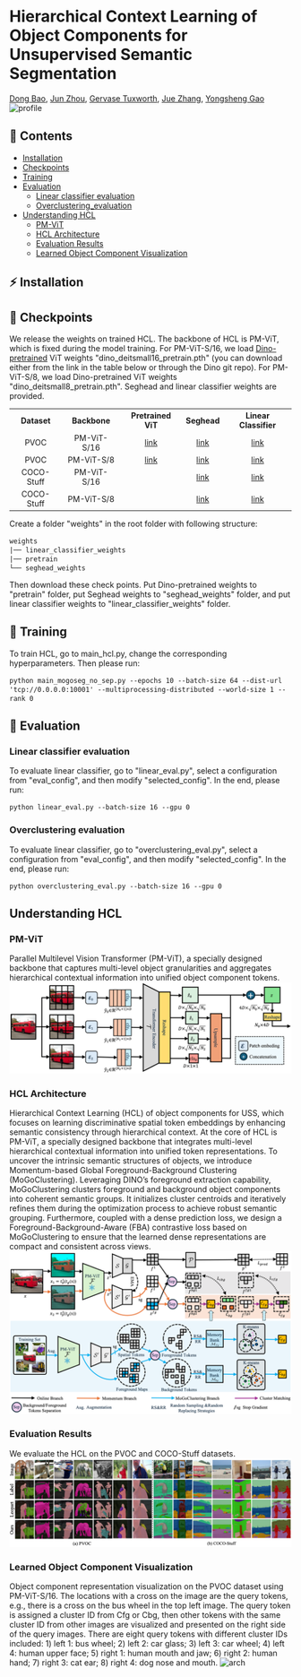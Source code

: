 # Hierarchical Context Learning of Object Components for Unsupervised Semantic Segmentation
[Dong Bao](https://scholar.google.com/citations?user=ZRZYhssAAAAJ&hl=en&oi=ao),
[Jun Zhou](https://scholar.google.com/citations?user=6hOOxw0AAAAJ&hl=en&oi=ao),
[Gervase Tuxworth](https://scholar.google.com/citations?user=gKB12I4AAAAJ&hl=en),
[Jue Zhang](https://scholar.google.com/citations?user=K5sULxUAAAAJ&hl=en&oi=ao),
[Yongsheng Gao](https://scholar.google.com/citations?user=IqazXu4AAAAJ&hl=en)
![profile](/imgs/Figure_1.png)

## :book: Contents
<!--ts-->
   * [Installation](#installation)
   * [Checkpoints](#checkpoints)
   * [Training](#training)
   * [Evaluation](#evaluation)
      * [Linear classifier evaluation](#linear-classifier-evaluation)
      * [Overclustering_evaluation](#overclustering-evaluation)
   * [Understanding HCL](#understanding-hcl)
      * [PM-ViT](#pm-vit)
      * [HCL Architecture](#hcl-architecture)
      * [Evaluation Results](#evaluation-results)
      * [Learned Object Component Visualization](#learned-object-component-visualization)
<!--te-->

## :zap: Installation

## :bread: Checkpoints
We release the weights on trained HCL. The backbone of HCL is PM-ViT, which is fixed during the model training.
For PM-ViT-S/16, we load <a href="https://github.com/facebookresearch/dino?tab=readme-ov-file">Dino-pretrained</a> 
ViT weights "dino_deitsmall16_pretrain.pth" (you can download either from the link in the table below or through the Dino git repo).
For PM-ViT-S/8, we load Dino-pretrained ViT weights "dino_deitsmall8_pretrain.pth". Seghead and linear classifier weights are provided.

<table style="margin: auto">
  <tr>
    <th>Dataset</th>
    <th>Backbone</th>
    <th>Pretrained ViT</th>
    <th>Seghead</th>
    <th>Linear Classifier</th>
  </tr>
  <tr>
    <td align="center">PVOC</td>
    <td align="center">PM-ViT-S/16</td>
    <td align="center"><a href="https://drive.google.com/file/d/1qa8R59ksBTpzD6yA4zrV1pyazVY4A-g0/view?usp=sharing">link</a></td>
    <td align="center"><a href="https://drive.google.com/file/d/12hQ8uRFIKYzoVw_Un-hAWPj8CZrkedhh/view?usp=sharing">link</a></td>
    <td align="center"><a href="https://drive.google.com/file/d/14Va-uzVUWbjk8fDqNraOAfS9NtKzcaHg/view?usp=sharing">link</a></td>
  </tr>
  <tr>
    <td align="center">PVOC</td>
    <td align="center">PM-ViT-S/8</td>
    <td align="center"><a href="https://drive.google.com/file/d/12ULYfr7u3aa1RPElVLHE2fY0V1SCXBvW/view?usp=sharing">link</a></td>
    <td align="center"><a href="https://drive.google.com/file/d/1p5Brn2MzoyZVlH-T9dBL8K26LCCA0Rdf/view?usp=sharing">link</a></td>
    <td align="center"><a href="https://drive.google.com/file/d/1f6U9jmP7PkC8fJ4fQ6gKQc36xDCCnBS2/view?usp=sharing">link</a></td>
  </tr>
  <tr>
    <td align="center">COCO-Stuff</td>
    <td align="center">PM-ViT-S/16</td>
    <td align="center"></td>
    <td align="center"><a href="https://drive.google.com/file/d/1jdLVOB02mRf5iEE6mZit56_LeY6T_K6R/view?usp=sharing">link</a></td>
    <td align="center"><a href="https://drive.google.com/file/d/1rNloiIYBbAz84aaRT6jg5M28DTCgAzHM/view?usp=sharing">link</a></td>
  </tr>
  <tr>
    <td align="center">COCO-Stuff</td>
    <td align="center">PM-ViT-S/8</td>
    <td align="center"></td>
    <td align="center"><a href="https://drive.google.com/file/d/1nkuAacHXcUBEMZhLrTC5U2ulfhhl3TJn/view?usp=sharing">link</a></td>
    <td align="center"><a href="https://drive.google.com/file/d/1Nvvc2akwkOSXbatAC-Z6K-N30rzvRQfe/view?usp=sharing">link</a></td>
  </tr>
</table>

Create a folder "weights" in the root folder with following structure:
```
weights
|── linear_classifier_weights
|── pretrain
└── seghead_weights
```
Then download these check points. Put Dino-pretrained weights to "pretrain" folder, 
put Seghead weights to "seghead_weights" folder, and put linear classifier weights to "linear_classifier_weights" folder.


## :running: Training
To train HCL, go to main_hcl.py, change the corresponding hyperparameters.
Then please run:

```shell script
python main_mogoseg_no_sep.py --epochs 10 --batch-size 64 --dist-url 'tcp://0.0.0.0:10001' --multiprocessing-distributed --world-size 1 --rank 0
```
## :koala: Evaluation
### Linear classifier evaluation
To evaluate linear classifier, go to "linear_eval.py", select a configuration from "eval_config", and then modify "selected_config". In the end, please run:
```shell script
python linear_eval.py --batch-size 16 --gpu 0
```

### Overclustering evaluation
To evaluate linear classifier, go to "overclustering_eval.py", select a configuration from "eval_config", and then modify "selected_config". In the end, please run:
```shell script
python overclustering_eval.py --batch-size 16 --gpu 0
```

## Understanding HCL
### PM-ViT
Parallel Multilevel Vision Transformer (PM-ViT), a specially designed backbone that captures multi-level object granularities and aggregates hierarchical contextual information into unified object component tokens.
![pm-vit](/imgs/Figure_3.png)

### HCL Architecture
Hierarchical Context Learning (HCL) of object components for USS, which focuses on learning discriminative spatial token embeddings by enhancing semantic consistency 
through hierarchical context. At the core of HCL is PM-ViT, a specially designed backbone that integrates multi-level hierarchical contextual information into unified token 
representations. To uncover the intrinsic semantic structures of objects, we introduce Momentum-based Global Foreground-Background Clustering (MoGoClustering). Leveraging DINO’s
foreground extraction capability, MoGoClustering clusters foreground and background object components into coherent semantic groups. It initializes cluster centroids and iteratively 
refines them during the optimization process to achieve robust semantic grouping. Furthermore, coupled with a dense prediction loss, we design a Foreground-Background-Aware (FBA) 
contrastive loss based on MoGoClustering to ensure that the learned dense representations are compact and consistent across views.
![arch](/imgs/Figure_2.png)

### Evaluation Results
We evaluate the HCL on the PVOC and COCO-Stuff datasets.
![arch](/imgs/Figure_4.png)

### Learned Object Component Visualization
Object component representation visualization on the PVOC dataset using PM-ViT-S/16. The locations with a cross on the image are the query tokens, e.g., there is a cross on
the bus wheel in the top left image. The query token is assigned a cluster ID from Cfg or Cbg,
then other tokens with the same cluster ID from other images are visualized and presented
on the right side of the query images. There are eight query tokens with different cluster IDs
included: 1) left 1: bus wheel; 2) left 2: car glass; 3) left 3: car wheel; 4) left 4: human upper
face; 5) right 1: human mouth and jaw; 6) right 2: human hand; 7) right 3: cat ear; 8) right
4: dog nose and mouth.
![arch](/imgs/Figure_6.png)